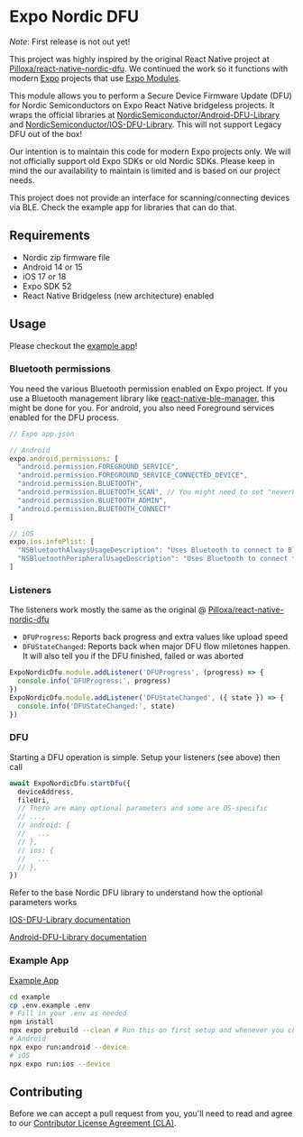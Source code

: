 # Expo Nordic DFU

*Note*: First release is not out yet!

This project was highly inspired by the original React Native project at [Pilloxa/react-native-nordic-dfu](https://github.com/Pilloxa/react-native-nordic-dfu). We continued the work so it functions with modern [Expo](http://expo.dev/) projects that use [Expo Modules](https://docs.expo.dev/modules/overview/).

This module allows you to perform a Secure Device Firmware Update (DFU) for Nordic Semiconductors on Expo React Native bridgeless projects. It wraps the official libraries at [NordicSemiconductor/Android-DFU-Library](https://github.com/NordicSemiconductor/Android-DFU-Library) and [NordicSemiconductor/IOS-DFU-Library](https://github.com/NordicSemiconductor/IOS-DFU-Library). This will not support Legacy DFU out of the box!

Our intention is to maintain this code for modern Expo projects only. We will not officially support old Expo SDKs or old Nordic SDKs. Please keep in mind the our availability to maintain is limited and is based on our project needs.

This project does not provide an interface for scanning/connecting devices via BLE. Check the example app for libraries that can do that.

## Requirements

- Nordic zip firmware file
- Android 14 or 15
- iOS 17 or 18
- Expo SDK 52
- React Native Bridgeless (new architecture) enabled

## Usage

Please checkout the [example app](example)!

### Bluetooth permissions

You need the various Bluetooth permission enabled on Expo project. If you use a Bluetooth management library like [react-native-ble-manager](https://github.com/innoveit/react-native-ble-manager), this might be done for you. For android, you also need Foreground services enabled for the DFU process.

```typescript
// Expo app.json

// Android
expo.android.permissions: [
  "android.permission.FOREGROUND_SERVICE",
  "android.permission.FOREGROUND_SERVICE_CONNECTED_DEVICE",
  "android.permission.BLUETOOTH",
  "android.permission.BLUETOOTH_SCAN", // You might need to set "neverForLocation"
  "android.permission.BLUETOOTH_ADMIN",
  "android.permission.BLUETOOTH_CONNECT"
]

// iOS
expo.ios.infoPlist: [
  "NSBluetoothAlwaysUsageDescription": "Uses Bluetooth to connect to Bluetooth enabled device.",
  "NSBluetoothPeripheralUsageDescription": "Uses Bluetooth to connect to Bluetooth enabled device.",
]
```

### Listeners

The listeners work mostly the same as the original @ [Pilloxa/react-native-nordic-dfu](https://github.com/Pilloxa/react-native-nordic-dfu)

- `DFUProgress`: Reports back progress and extra values like upload speed
- `DFUStateChanged`: Reports back when major DFU flow miletones happen. It will also tell you if the DFU finished, failed or was aborted

```typescript
ExpoNordicDfu.module.addListener('DFUProgress', (progress) => {
  console.info('DFUProgress:', progress)
})
ExpoNordicDfu.module.addListener('DFUStateChanged', ({ state }) => {
  console.info('DFUStateChanged:', state)
})
```

### DFU

Starting a DFU operation is simple. Setup your listeners (see above) then call

```typescript
await ExpoNordicDfu.startDfu({
  deviceAddress,
  fileUri,
  // There are many optional parameters and some are OS-specific
  // ...,
  // android: {
  //   ...
  // },
  // ios: {
  //   ...
  // },
})
```

Refer to the base Nordic DFU library to understand how the optional parameters works

[IOS-DFU-Library documentation](https://nordicsemiconductor.github.io/IOS-DFU-Library/documentation/nordicdfu/dfuserviceinitiator)

[Android-DFU-Library documentation](https://nordicsemiconductor.github.io/Android-DFU-Library/html/lib/dfu/no.nordicsemi.android.dfu/-dfu-service-initiator/index.html)

### Example App

[Example App](example)

```bash
cd example
cp .env.example .env
# Fill in your .env as needed
npm install
npx expo prebuild --clean # Run this on first setup and whenever you change native files
# Android
npx expo run:android --device
# iOS
npx expo run:ios --device
```

## Contributing

Before we can accept a pull request from you, you'll need to read and agree to our [Contributor License Agreement (CLA)](https://github.com/getquip/expo-nordic-dfu/blob/main/CONTRIBUTING.md).
